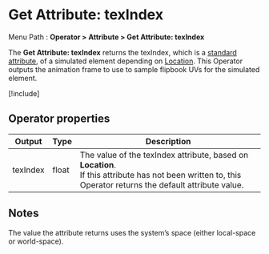 # Get Attribute: texIndex

Menu Path : **Operator > Attribute > Get Attribute: texIndex**

The **Get Attribute: texIndex** returns the texIndex, which is a [standard attribute](Reference-Attributes.md), of a simulated element depending on [Location](Attributes.md#attribute-locations). This Operator outputs the animation frame to use to sample flipbook UVs for the simulated element.

[!include[](Snippets/Operator-GetAttributeOperatorSettings.md)]

## Operator properties

| **Output** | **Type** | **Description**                                              |
| ---------- | -------- | ------------------------------------------------------------ |
| texIndex   | float    | The value of the texIndex attribute, based on **Location**.<br/>If this attribute has not been written to, this Operator returns the default attribute value. |

## Notes

The value the attribute returns uses the system’s space (either local-space or world-space).